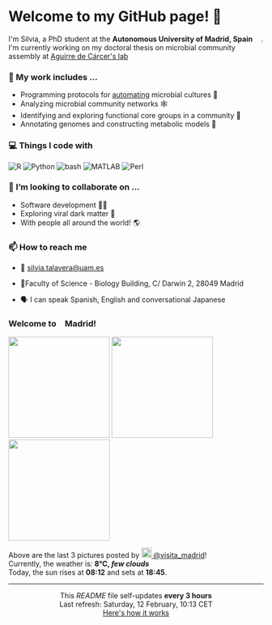 <h1>Welcome to my GitHub page! 👋</h1>

<p>I'm Silvia, a PhD student at the <b>Autonomous University of Madrid, Spain</b> <img src="https://img.icons8.com/color/48/000000/spain-circular.png" width="13"/>. I'm currently working on my doctoral thesis on microbial community assembly at <a href="https://aguirredecarcerlab96.webnode.es/home2/">Aguirre de Cárcer's lab</a></p>

<h3>🔭 My work includes ...</h3>

- Programming protocols for <a href="https://github.com/Opentrons/opentrons">automating</a> microbial cultures 🌱
- Analyzing microbial community networks 🕸️
- Identifying and exploring functional core groups in a community 🔎
- Annotating genomes and constructing metabolic models 🧪

<h3>💻 Things I code with</h3>
<p>
<img alt="R" src="https://img.shields.io/badge/-R-006dc8?style=flat-square&logo=R&logoColor=white" />
<img alt="Python" src="https://img.shields.io/badge/-Python-e7c804?style=flat-square&logo=Python&logoColor=white" />
<img alt="bash" src="https://img.shields.io/badge/-bash-1f2329?style=flat-square&logo=bash&logoColor=white" />
<img alt="MATLAB" src="https://img.shields.io/badge/-MATLAB-ea6e00?style=flat-square&logo=M&logoColor=white" />
<img alt="Perl" src="https://img.shields.io/badge/-Perl-00bcde?style=flat-square&logo=Perl&logoColor=white" />
</p>

<h3>👯 I’m looking to collaborate on ...</h3>

- Software development 👩‍💻
- Exploring viral dark matter 🦠
- With people all around the world! 🌎


<h3>📫 How to reach me</h3>

- 📧 silvia.talavera@uam.es
<!--TODO<p>🐦</p>-->
- 📍Faculty of Science - Biology Building, C/ Darwin 2, 28049 Madrid
<!-- removed map for now <a src="https://www.google.com/maps/embed?pb=!1m18!1m12!1m3!1d3031.9459086334964!2d-3.6941238846002302!3d40.5427841793507!2m3!1f0!2f0!3f0!3m2!1i1024!2i768!4f13.1!3m3!1m2!1s0xd422b0f7649a2cd%3A0x5a19437753ab7822!2sFacultad%20de%20Ciencias%20(Edificio%20Biolog%C3%ADa)%2C%20C.%20Darwin%2C%202%2C%2028049%20Madrid!5e0!3m2!1sen!2ses!4v1641811065955!5m2!1sen!2ses"><img src="map.png" width="400"></a>-->
- 🗣️ I can speak Spanish, English and conversational Japanese

<!--
<h3>📰 My lab's last news</h3>
TODO
-->

<h3> Welcome to <img src="https://img.icons8.com/color/48/000000/spain-circular.png" width="13"/>Madrid!</h3>
<p><img width="200" src="https:&#x2F;&#x2F;cdn2.dumpor.com&#x2F;view?q&#x3D;%3D%3DwM4YmZidTPkl2cfNmbfZiM1ETMFBjM20TZvZSUr5Eaxw0T5UkUzQjVWdDZDlUVNhmaXNjY3AFOS9kcrp3biR0RzFWOoJjT4QVQfBDM9g2bmQTL30jYjNmJBFUQBJ0ZNBDZmJUQ90GZlZSbVFzMxkDWBNnQx8UejRWVVN3V9MGav91Yu9lJxETM9QXYj91Yu9lJt92Yu0WYydWY0Nnbp5GZj5SMtMDblhWL05WZ052bjNXP0h2Xj52X%2FcGcq5ibfNjNyADOwcTM4EzM1cjMzcDOygzX1MDN1EjNzcjN2ETO0YzN08VO2kTO4YzM3IzLwgDMxgHM4ATMw9SNxU2LyZ2L1ETL1gDOy4SM1Q3L29SbvNmLtFmcnFGdz5WauR2YuETLzwWZo1CduVGdu92Yz9yL6MHc0RHa" /> <img width="200" src="https:&#x2F;&#x2F;cdn1.dumpor.com&#x2F;view?q&#x3D;%3DMDOmZmY30DZpN3Xj52XmITMwkTOwIjN9U2bmc3MlBDW4YzRC9mYHZEaZVnVs92a1N1YnNTZBBHUyhUctETO5l1QWVjRStWLUF0XwATPo9mJ00yN9I2YjZSQBFUQCdWTwQmZCFUPtRWZmI2T3NTY5gVQFNjd3gHZzg0Y2RWPjh2bfNmbfZSNwETP0F2YfNmbfZSbvNmLtFmcnFGdz5WauR2YuETLzwWZo1CduVGdu92Yz1Ddo91Yu91PnBnau42XxIjM5ATO1gzNykjM5QjM1kDN18VN0kjM1gTN1gTMzczN3gjMfBjM0YTM2MzNy8SNzU2L1ETL1gDOy4SM1Q3L29SbvNmLtFmcnFGdz5WauR2YuETLzwWZo1CduVGdu92Yz9yL6MHc0RHa" /> <img width="200" src="https:&#x2F;&#x2F;cdn3.dumpor.com&#x2F;view?q&#x3D;zgjZmJ2N9QWaz91Yu9lJ3QjM1QEMyYTPl9mJntmdWBTYPxWLB5EWqNEdpd2MRV2b0UmWjR3YVB1VTdzTm5UOnpVb5gnUS9FVB9FMw0DavZCNtcTPiN2YmEUQBFkQn1EMkZmQB1TbkVmJzkGUzsUOYFUU1JEWNljQPBHVm1zYo92Xj52XmUDMx0DdhN2Xj52Xm02bj5SbhJ3ZhR3culmbkNmLx0yMsVGatQnblRnbvN2c9QHafNmbf9zZwpmLu9VO0cjM3kTN1MTMyETNxkDM5MzMfVDOxgTNzEjN3czMzkTN58FM1YDOyUzM3IzLwgDMxgHM4ATMw9SNxU2LyZ2L1ETL1gDOy4SM1Q3L29SbvNmLtFmcnFGdz5WauR2YuETLzwWZo1CduVGdu92Yz9yL6MHc0RHa" /></p>
<p>Above are the last 3 pictures posted by <a href="https://www.instagram.com/visita_madrid/" target="_blank"><img src="https://upload.wikimedia.org/wikipedia/commons/thumb/e/e7/Instagram_logo_2016.svg/1024px-Instagram_logo_2016.svg.png" width="20"/> @visita_madrid</a>!<br/>Currently, the weather is: <b> 8°C, <i>few clouds</i></b></br>Today, the sun rises at <b>08:12</b> and sets at <b>18:45</b>.</p>


------------
<p align="center">This <i>README</i> file self-updates <b>every 3 hours</b></br>Last refresh: Saturday, 12 February, 10:13 CET<br /><a href="https://medium.com/@th.guibert/how-to-create-a-self-updating-readme-md-for-your-github-profile-f8b05744ca91">Here's how it works</a></p>
